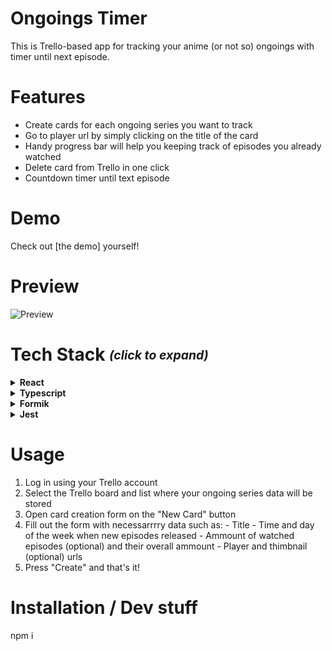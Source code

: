  # Ongoings Timer
This is Trello-based app for tracking your anime (or not so) ongoings with timer until next episode.

# Features
  - Create cards for each ongoing series you want to track
  - Go to player url by simply clicking on the title of the card
  - Handy progress bar will help you keeping track of episodes you already watched 
  - Delete card from Trello in one click
  - Countdown timer until text episode

# Demo
Check out [the demo] yourself!

# Preview
![Preview](https://github.com/stinger222/ongoings-timer/assets/39219491/a25edcbd-165e-44b4-a506-b7bf8458f08c)




# Tech Stack <i><sub><sup>(click to expand)</sup></sub></i>
 <details>
   <summary><b>React</b></summary>
    
   1. 1
   2. 2
   3. 3
</details>

 <details>
   <summary><b>Typescript</b></summary>
    
   1. 1
   2. 2
   3. 3
</details>

 <details>
   <summary><b>Formik</b></summary>
    
   1. 1
   2. 2
   3. 3
</details>

 <details>
   <summary><b>Jest</b></summary>
    
   1. 1
   2. 2
   3. 3
</details>

# Usage
  1. Log in using your Trello account
  2. Select the Trello board and list where your ongoing series data will be stored
  3. Open card creation form  on the "New Card" button
  4. Fill out the form with necessarrrry data such as: 
    - Title
    - Time and day of the week when new episodes released
    - Ammount of watched episodes (optional) and their overall ammount
    - Player and thimbnail (optional) urls 
  5. Press "Create" and that's it!

# Installation / Dev stuff
npm i
